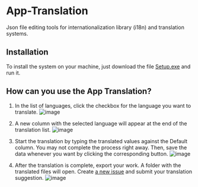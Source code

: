 # App-Translation
Json file editing tools for internationalization library (i18n) and translation systems.

## Installation
To install the system on your machine, just download the file [Setup.exe](SETUP/Setup.exe) and run it.  

## How can you use the App Translation?

1. In the list of languages, click the checkbox for the language you want to translate.
![image](https://user-images.githubusercontent.com/12053190/166847305-2bb94623-a040-41ff-8cf0-95d4bcc06db9.png)

3. A new column with the selected language will appear at the end of the translation list.
![image](https://user-images.githubusercontent.com/12053190/166847377-ef3079d9-1d01-49cf-ba3a-4b81dd8e751a.png)

5. Start the translation by typing the translated values against the Default column. You may not complete the process right away. Then, save the data whenever you want by clicking the corresponding button.
![image](https://user-images.githubusercontent.com/12053190/166847562-0a5c768e-c722-4b20-8989-30bc9538ae9b.png)

7. After the translation is complete, export your work. A folder with the translated files will open. Create [a new issue](https://github.com/SandroCODTEC/Meeting-Timer/issues/new/choose) and submit your translation suggestion.
![image](https://user-images.githubusercontent.com/12053190/166847679-3fe2e924-2c76-407b-816a-b51664cdb55f.png)

